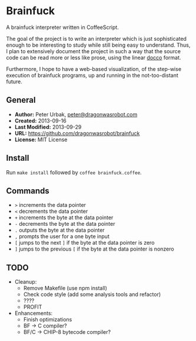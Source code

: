Brainfuck
=========

A brainfuck interpreter written in CoffeeScript.

The goal of the project is to write an interpreter which is just sophisticated
enough to be interesting to study while still being easy to understand. Thus, I
plan to extensively document the project in such a way that the source code can
be read more or less like prose, using the linear
[docco](http://jashkenas.github.io/docco/) format.

Furthermore, I hope to have a web-based visualization, of the step-wise
execution of brainfuck programs, up and running in the not-too-distant future.

## General
- **Author:** Peter Urbak, peter@dragonwasrobot.com
- **Created:** 2013-09-16
- **Last Modified:** 2013-09-29
- **URL:** https://github.com/dragonwasrobot/brainfuck
- **License:** MIT License

## Install

Run `make install` followed by `coffee brainfuck.coffee`.

## Commands

- `>` increments the data pointer
- `<` decrements the data pointer
- `+` increments the byte at the data pointer
- `-` decrements the byte at the data pointer
- `.` outputs the byte at the data pointer
- `,` prompts the user for a one byte input
- `[` jumps to the next `]` if the byte at the data pointer is zero
- `]` jumps to the previous `[` if the byte at the data pointer is nonzero

## TODO

- Cleanup:
  - Remove Makefile (use npm install)
  - Check code style (add some analysis tools and refactor)
  - ????
  - PROFIT
- Enhancements:
  - Finish optimizations
  - BF -> C compiler?
  - BF/C -> CHIP-8 bytecode compiler?
